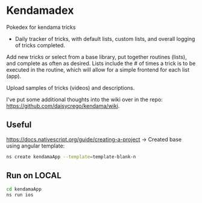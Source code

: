 # Kendamadex
Pokedex for kendama tricks
+ Daily tracker of tricks, with default lists, custom lists, and overall logging of tricks completed.

Add new tricks or select from a base library, put together routines (lists), and complete as often as desired. Lists include the # of times a trick is to be executed in the routine, which will allow for a simple frontend for each list (app).

Upload samples of tricks (videos) and descriptions.

I've put some additional thoughts into the wiki over in the repo: https://github.com/daisycrego/kendama/wiki.

## Useful
https://docs.nativescript.org/guide/creating-a-project -> Created base using angular template:
```bash
ns create kendamaApp --template=template-blank-n
```

## Run on LOCAL
```bash
cd kendamaApp
ns run ios
```

